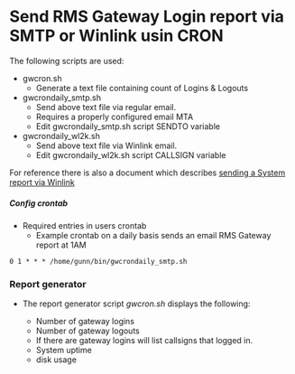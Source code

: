 # Send RMS Gateway Login report via SMTP or Winlink usin CRON

 The following scripts are used:

* gwcron.sh
  * Generate a text file containing count of Logins & Logouts
* gwcrondaily_smtp.sh
  * Send above text file via regular email.
  * Requires a properly configured email MTA
  * Edit gwcrondaily_smtp.sh script SENDTO variable
* gwcrondaily_wl2k.sh
  * Send above text file via Winlink email.
  * Edit gwcrondaily_wl2k.sh script CALLSIGN variable

For reference there is also a document which describes
[sending a System report via Winlink](https://github.com/nwdigitalradio/n7nix/blob/master/debug/MAILSYSREPORT.md)

##### Config crontab

* Required entries in users crontab
  * Example crontab on a daily basis sends an email RMS Gateway report at 1AM

```
0 1 * * * /home/gunn/bin/gwcrondaily_smtp.sh
```

### Report generator

* The report generator script _gwcron.sh_ displays the following:

  * Number of gateway logins
  * Number of gateway logouts
  * If there are gateway logins will list callsigns that logged in.
  * System uptime
  * disk usage
